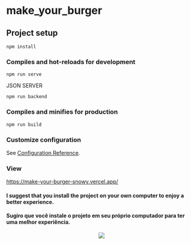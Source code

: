 # make_your_burger

## Project setup
```
npm install
```

### Compiles and hot-reloads for development
```
npm run serve
```
JSON SERVER
```
npm run backend
```

### Compiles and minifies for production
```
npm run build
```

### Customize configuration
See [Configuration Reference](https://cli.vuejs.org/config/).

### View
https://make-your-burger-snowy.vercel.app/

#### I suggest that you install the project on your own computer to enjoy a better experience.
#### Sugiro que você instale o projeto em seu próprio computador para ter uma melhor experiência.

<div align="center">
<img src="https://user-images.githubusercontent.com/69923057/236065670-ed56bd8d-0732-49ab-a99c-f309c5d86897.png" width="" />
</div>
